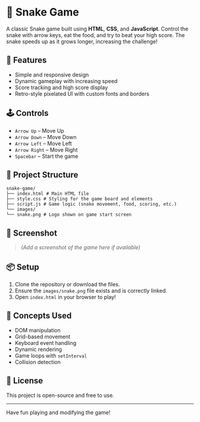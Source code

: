 # 🐍 Snake Game

A classic Snake game built using **HTML**, **CSS**, and **JavaScript**. Control the snake with arrow keys, eat the food, and try to beat your high score. The snake speeds up as it grows longer, increasing the challenge!

## 🚀 Features

- Simple and responsive design
- Dynamic gameplay with increasing speed
- Score tracking and high score display
- Retro-style pixelated UI with custom fonts and borders

## 🕹️ Controls

- `Arrow Up` – Move Up
- `Arrow Down` – Move Down
- `Arrow Left` – Move Left
- `Arrow Right` – Move Right
- `Spacebar` – Start the game

## 📂 Project Structure
```
snake-game/
├── index.html # Main HTML file
├── style.css # Styling for the game board and elements
├── script.js # Game logic (snake movement, food, scoring, etc.)
└── images/
└── snake.png # Logo shown on game start screen
```

## 📸 Screenshot

> *(Add a screenshot of the game here if available)*

## 📦 Setup

1. Clone the repository or download the files.
2. Ensure the `images/snake.png` file exists and is correctly linked.
3. Open `index.html` in your browser to play!

## 🧠 Concepts Used

- DOM manipulation
- Grid-based movement
- Keyboard event handling
- Dynamic rendering
- Game loops with `setInterval`
- Collision detection

## 📜 License

This project is open-source and free to use.

---

Have fun playing and modifying the game!

